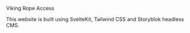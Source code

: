 Viking Rope Access

This website is built using SvelteKit, Tailwind CSS and Storyblok headless CMS.

